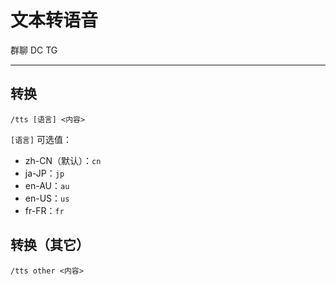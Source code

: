 # 文本转语音
<span class="span-group">群聊</span>
<span class="span-discord">DC</span>
<span class="span-telegram">TG</span>

---

## 转换
```
/tts [语言] <内容>
```
`[语言]` 可选值：
- zh-CN（默认）：`cn`
- ja-JP：`jp`
- en-AU：`au`
- en-US：`us`
- fr-FR：`fr`

## 转换（其它）
```
/tts other <内容>
```